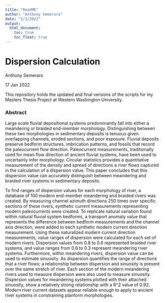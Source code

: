 ```yaml
---
title: "ReadME"
author: "Anthony Semeraro"
date: "2/3/2022"
output: 
  html_document:
    toc: true
    toc_float: true
---
```


# Dispersion Calculation

Anthony Semeraro

17 Jan 2022 

This repository holds the updated and final versions of the scripts for my Masters Thesis Project at Western Washington University. 

### Abstract

Large scale fluvial depositional systems predominantly fall into either a meandering or braided end-member morphology. Distinguishing between these two morphologies in sedimentary deposits is tenuous given overlapping channels, eroded sections, and poor exposure. Fluvial deposits preserve bedform structures, imbrication patterns, and fossils that record the paleocurrent flow direction. Paleocurrent measurements, traditionally used for mean flow direction of ancient fluvial systems, have been used to uncertainly infer morphology. Circular statistics provides a quantitative measurement of the density and spread of directions a river flows captured in the calculation of a dispersion value. This paper concludes that this dispersion value can accurately distinguish between meandering and braided river systems in sedimentary deposits. 

To find ranges of dispersion values for each morphology of river, a database of 100 modern end-member meandering and braided rivers was created. By measuring channel azimuth directions 250 times over specific sections of these rivers, synthetic current measurements representing modern paleocurrents were created. To replicate natural variation found within natural fluvial system bedforms, a transport anomaly value that represents the difference between bedform measurements and the channel axis direction, were added to each synthetic modern current direction measurement. Using these naturalized modern current direction measurements, value ranges of dispersion were calculated for each set of modern rivers. Dispersion values from 0.8 to 0.6 represented braided river systems, and value ranges from 0.6 to 0.3 represent meandering river systems. Furthermore, within meandering rivers, dispersion value can be used to estimate sinuosity. As dispersion quantifies the range of directions that a river flows; a relationship between dispersion and sinuosity is present over the same stretch of river. Each section of the modern meandering rivers used to measure dispersion were also used to measure sinuosity. Dispersion values for meandering systems plotted with their attached sinuosity, show a relatively strong relationship with a R^2 value of 0.92. Modern river current datasets appear reliable enough to apply to ancient river systems in constraining planform morphologies. 


